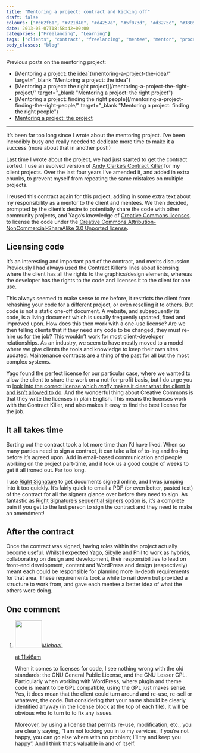 ```yaml
---
title: "Mentoring a project: contract and kicking off"
draft: false
colours: ["#c62f61", "#721d40", "#d4257a", "#5f073d", "#d3275c", "#330521", "#d20f4c"]
date: 2013-05-07T18:58:42+00:00
categories: ["Freelancing", "Learning"]
tags: ["clients", "contract", "freelancing", "mentee", "mentor", "process", "project"]
body_classes: "blog"
---
```


Previous posts on the mentoring project:

* [Mentoring a project: the idea](/mentoring-a-project-the-idea/" target="_blank "Mentoring a project: the idea")
* [Mentoring a project: the right project](/mentoring-a-project-the-right-project/" target="_blank "Mentoring a project: the right project")
* [Mentoring a project: finding the right people](/mentoring-a-project-finding-the-right-people/" target="_blank "Mentoring a project: finding the right people")
* [Mentoring a project: the project](/mentoring-the-project/ "Mentoring a project: the project")

---

It’s been far too long since I wrote about the mentoring project. I’ve been incredibly busy and really needed to dedicate more time to make it a success (more about that in another post!)

Last time I wrote about the project, we had just started to get the contract sorted. I use an evolved version of [Andy Clarke’s Contract Killer](http://stuffandnonsense.co.uk/projects/contract-killer/) for my client projects. Over the last four years I’ve amended it, and added in extra chunks, to prevent myself from repeating the same mistakes on multiple projects.

I reused this contract again for this project, adding in some extra text about my responsibility as a mentor to the client and mentees. We then decided, prompted by the client’s desire to potentially share the code with other community projects, and Yago’s knowledge of [Creative Commons licenses](http://creativecommons.org/), to license the code under the [Creative Commons Attribution-NonCommercial-ShareAlike 3.0 Unported license](http://creativecommons.org/licenses/by-nc-sa/3.0/).

## Licensing code

It’s an interesting and important part of the contract, and merits discussion. Previously I had always used the Contract Killer’s lines about licensing where the client has all the rights to the graphics/design elements, whereas the developer has the rights to the code and licenses it to the client for one use.

This always seemed to make sense to me before, it restricts the client from rehashing your code for a different project, or even reselling it to others. But code is not a static one-off document. A website, and subsequently its code, is a living document which is usually frequently updated, fixed and improved upon. How does this then work with a one-use license? Are we then telling clients that if they need any code to be changed, they must re-hire us for the job? This wouldn’t work for most client-developer relationships. As an industry, we seem to have mostly moved to a model where we give clients the tools and knowledge to keep their own sites updated. Maintenance contracts are a thing of the past for all but the most complex systems.

Yago found the perfect license for our particular case, where we wanted to allow the client to share the work on a not-for-profit basis, but I do urge you to [look into the correct license which *really* makes it clear what the client is and isn’t allowed to do](http://creativecommons.org/choose/ "choose a Creative Commons license"). And the wonderful thing about Creative Commons is that they write the licenses in plain English. This means the licenses work with the Contract Killer, and also makes it easy to find the best license for the job.

## It all takes time

Sorting out the contract took a lot more time than I’d have liked. When so many parties need to sign a contract, it can take a lot of to-ing and fro-ing before it’s agreed upon. Add in email-based communication and people working on the project part-time, and it took us a good couple of weeks to get it all ironed out. Far too long.

I use [Right Signature](https://rightsignature.com/) to get documents signed online, and I was jumping into it too quickly. It’s fairly quick to email a PDF (or even better, pasted text) of the contract for all the signers glance over before they need to sign. As fantastic as [Right Signature’s sequential signers option](https://rightsignature.com/features "features of Right Signature") is, it’s a complete pain if you get to the last person to sign the contract and they need to make an amendment!

## After the contract

Once the contract was signed, having roles within the project actually become useful. Whilst I expected Yago, Sibylle and Phil to work as hybrids, collaborating on design and development, their responsibilities to lead on front-end development, content and WordPress and design (respectively) meant each could be responsible for planning more in-depth requirements for that area. These requirements took a while to nail down but provided a structure to work from, and gave each mentee a better idea of what the others were doing.

## One comment

<ol class="commentlist">
	<li class="comment even thread-even depth-1" id="li-comment-541">
			<div class="comment-author vcard">
			<img alt='' src='https://secure.gravatar.com/avatar/2b4421b2aa8931592c57b61ca3b39d45?s=72&amp;d=mm&amp;r=g' srcset='https://secure.gravatar.com/avatar/2b4421b2aa8931592c57b61ca3b39d45?s=144&amp;d=mm&amp;r=g 2x' class='avatar avatar-72 photo' height='72' width='72' /><cite class="fn"><a href='http://next-nexus.info/' rel='external nofollow' class='url'>Michael.</a></cite>
				<aside class="comment-meta commentmetadata"><p><a href="#comment-541"><time datetime="2013-05-08T11:46:32+00:00" pubdate class="published">
		 at <span class="hours">11:46am</span></time></a></p>
	</aside>
	</div>
	<div class="comment-entry">
		When it comes to licenses for code, I see nothing wrong with the old standards: the GNU General Public License, and the GNU Lesser GPL. Particularly when working with WordPress, where plugin and theme code is meant to be GPL compatible, using the GPL just makes sense. Yes, it does mean that the client could turn around and re-use, re-sell or whatever, the code. But considering that your name should be clearly identified anyway (in the license block at the top of each file), it will be obvious who to turn to to fix any issues. 

Moreover, by using a license that permits re-use, modification, etc., you are clearly saying, “I am not locking you in to my services, if you’re not happy, you can go else where with no problem; I’ll try and keep you happy”. And I think that’s valuable in and of itself.
	</div>
</li>
</ol>
